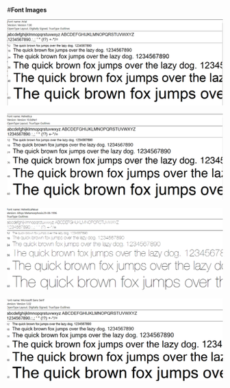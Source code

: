#**Font Images**


**![Image: Arial](Images/Arial.png)** <br><br>
**![Image: Helvetica](Images/Helvetica.png)**<br><br>
**![Image: HelveticaNeue](Images/HelveticaNeue.png)**<br><br>
**![Image: SanSerif](Images/SanSerif.png)**<br>

